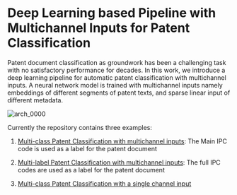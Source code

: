 # Deep Learning based Pipeline with Multichannel Inputs for Patent Classification

Patent document classification as groundwork has been a challenging task with no satisfactory performance for decades.  In this work, we introduce a deep learning pipeline for automatic patent classification with multichannel inputs.   A neural network model is trained with multichannel inputs namely embeddings of different segments of patent texts, and sparse linear input of different metadata.


![arch_0000](https://user-images.githubusercontent.com/52244944/60329845-742e2680-9991-11e9-8d43-65311eb837a9.png)

Currently the repository contains three examples:

1. [Multi-class Patent Classification with multichannel inputs](https://github.com/sofean-mso/DeepL4Patent/blob/master/DeepL4Patent%20Pipeline%20for%20Multi-class%20Patent%20Classification.ipynb): The Main IPC code is used as a label for the patent document

2. [Multi-label Patent Classification with multichannel inputs](https://github.com/sofean-mso/DeepL4Patent/blob/master/DeepL4Patent%20Pipeline%20for%20Multi-label%20Patent%20Classification.ipynb): The full IPC codes are used as a label for the patent document

3. [Multi-class Patent Classification with a single channel input](https://github.com/sofean-mso/DeepL4Patent/blob/master/single_input/Multi-classification%20with%20a%20single%20Input%20channel.ipynb)


